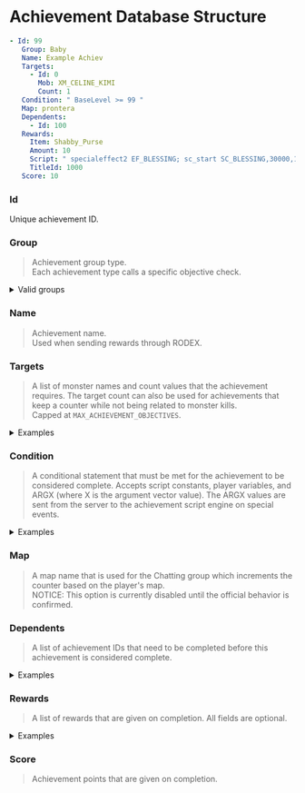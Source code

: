 <!--
//===== rAthena Documentation ================================
//= Achievement Database Structure
//===== By: ==================================================
//= rAthena Dev Team
//===== Last Updated: ========================================
//= 20200220
//===== Description: =========================================
//= Explanation of the achievements_db.yml file and structure.
//============================================================
-->

# Achievement Database Structure

```yml
- Id: 99                  
   Group: Baby            
   Name: Example Achiev
   Targets:            
     - Id: 0
       Mob: XM_CELINE_KIMI
       Count: 1
   Condition: " BaseLevel >= 99 "
   Map: prontera
   Dependents:
     - Id: 100
   Rewards:
     Item: Shabby_Purse
     Amount: 10
     Script: " specialeffect2 EF_BLESSING; sc_start SC_BLESSING,30000,10; "
     TitleId: 1000
   Score: 10
```

### Id
Unique achievement ID.

### Group
> Achievement group type.  
> Each achievement type calls a specific objective check.  
<details>
  <summary>Valid groups</summary>
  
  - `None` - Can be used for custom achievements that are given through a script with no trigger events.  
  - `Add_Friend` - Triggered when a player adds a friend.
  - `Adventure` - Does not trigger automatically. These are triggered by the achievementcomplete script command.
  - `Baby` - Triggered when a player becomes a baby job.
  - `Battle` - Triggered when a player kills a monster.
  - `Chatting` - Aegis uses this when talking to a NPC. These are triggered by the achievementupdate script command.
  - `Chatting_Count` - Triggered when a player has a chatroom open and others join.
  - `Chatting_Create` - Triggered when a player creates a chatroom.
  - `Chatting_Dying` - Triggered when a player creates a chatroom and dies with it open.
  - `Eat` - Unknown.
  - `Get_Item` - Triggered when a player gets an item that has a specific sell value.
  - `Get_Zeny` - Triggered when a player gets a specific amount of zeny at once.
  - `Goal_Achieve` - Triggered when a player's achievement rank levels up.
  - `Goal_Level` - Triggered when a player's base level or job level changes.
  - `Goal_Status` - Triggered when a player's base stats changes.
  - `Job_Change` - Triggered when a player's job changes.
  - `Marry` - Triggered when two players get married.
  - `Party` - Triggered when a player creates a party.
  - `Enchant_Fail` - Triggered when a player fails to refine an equipment.
  - `Enchant_Success` - Triggered when a player successfully refines an equipment.
  - `Spend_Zeny` - Triggered when a player spends any amount of zeny on vendors.
  - `Taming` - Triggered when a player tames a monster.
</details>

### Name
> Achievement name.  
> Used when sending rewards through RODEX.

### Targets
> A list of monster names and count values that the achievement requires. The target count can also be used for achievements that keep a counter while not being related to monster kills.  
> Capped at `MAX_ACHIEVEMENT_OBJECTIVES`.

<details>
  <summary>Examples</summary>

- Example 1  
Player must kill 5 Scorpions and 10 Porings
```yml
  Targets:
    - Id: 0
      Mob: SCORPION
      Count: 5
    - Id: 1
      Mob: PORING
      Count: 10
```

- Example 2  
Player must have 100 or more of ARG0 value. Using the count target value is useful for achievements that are increased in increments and not checked for a total (UI_Type = 1). IE: In the achievement_list.lub file, UI_Type 0 is displayed as non-incremental while 1 shows a progress bar of completion for the achievement.
```yml
Condition: " ARG0 >= 100 "
  Targets:
    - Id: 0 // Array index value
      Count: 100
```
</details>

### Condition
> A conditional statement that must be met for the achievement to be considered complete. Accepts script constants, player variables, and ARGX (where X is the argument vector value). The ARGX values are sent from the server to the achievement script engine on special events.  

<details>
  <summary>Examples</summary>

- Example 1  
This function will send 1 argument (ARG0) with a value of i + 1 when a friend is added.
```yml
achievement_update_objective(f_sd, AG_ADD_FRIEND, 1, i + 1);
```

- Example 2  
This function will send 2 arguments (ARG0 and ARG1) with values of weapon level and refine level, respectively, when an equipment is successfully refined.
```yml
achievement_update_objective(sd, AG_REFINE_SUCCESS, 2, sd->inventory_data[i]->wlv, sd->inventory.u.items_inventory[i].refine);
```
</details>

### Map
> A map name that is used for the Chatting group which increments the counter based on the player's map.  
> NOTICE: This option is currently disabled until the official behavior is confirmed.

### Dependents
> A list of achievement IDs that need to be completed before this achievement is considered complete.

<details>
  <summary>Examples</summary>

- Example 1  
Player must complete achievements 10001 and 10002 first.
```yml
Dependents:
  10001: true
  10002: true
```

- Example 2  
Used with the import, dependent achievements can be disabled. The player now only requires completion of achievement 10001.
```
Dependents:
  10002: false
```
</details>

### Rewards
> A list of rewards that are given on completion. All fields are optional.
<details>
  <summary>Examples</summary>

```yml
Item: Item Name
Amount: Amount of Item (Default: 1)
Script: Bonus Script
TitleId: Title ID
```
</details>

### Score
> Achievement points that are given on completion.
